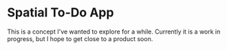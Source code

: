 # Spatial To-Do App
This is a concept I've wanted to explore for a while. Currently it is a work in progress, but I hope to get close to a product soon.